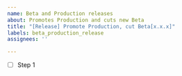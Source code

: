 ```yaml
---
name: Beta and Production releases
about: Promotes Production and cuts new Beta
title: "[Release] Promote Production, cut Beta[x.x.x]"
labels: beta_production_release
assignees: ''

---
```


- [ ] Step 1
